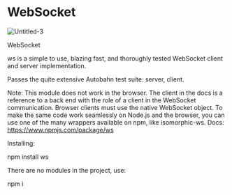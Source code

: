 # WebSocket
![Untitled-3](https://user-images.githubusercontent.com/66390330/227357662-a8dc2189-bbe8-48ee-a6e4-d12c75e4c2be.png)

WebSocket


ws is a simple to use, blazing fast, and thoroughly tested WebSocket client and server implementation.

Passes the quite extensive Autobahn test suite: server, client.

Note: This module does not work in the browser. The client in the docs is a reference to a back end with the role of a client in the WebSocket communication. 
Browser clients must use the native WebSocket object. To make the same code work seamlessly on Node.js and the browser, you can use one of the many wrappers 
available on npm, like isomorphic-ws.
Docs: https://www.npmjs.com/package/ws

Installing:

npm install ws


There are no modules in the project, use:

npm i
